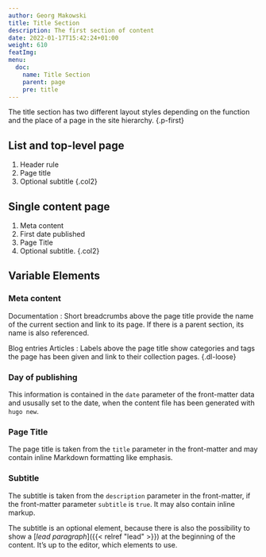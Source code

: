 ```yaml
---
author: Georg Makowski
title: Title Section
description: The first section of content 
date: 2022-01-17T15:42:24+01:00 
weight: 610
featImg:
menu:
  doc:
    name: Title Section
    parent: page
    pre: title
---
```


The title section has two different layout styles depending on the function and the place of a page in the site hierarchy.
{.p-first} <!--more-->

## List and top-level page

1. Header rule
2. Page title
3. Optional subtitle
{.col2}

## Single content page

1. Meta content
2. First date published
3. Page Title
4. Optional subtitle.
{.col2}

## Variable Elements

### Meta content

Documentation
: Short breadcrumbs above the page title provide the name of the current section and link to its page. If there is a parent section, its name is also referenced.

Blog entries
Articles
: Labels above the page title show categories and tags the page has been given and link to their collection pages.
{.dl-loose}

### Day of publishing
This information is contained in the `date` parameter of the front-matter data and ususally set to the date, when the content file has been generated with `hugo new`.

### Page Title
The page title is taken from the `title` parameter in the front-matter and may contain inline Markdown formatting like emphasis.

### Subtitle
The subtitle is taken from the `description` parameter in the front-matter, if the front-matter parameter `subtitle` is `true`. It may also contain inline markup.

The subtitle is an optional element, because there is also the possibility to show a [_lead paragraph_]({{< relref "lead" >}}) at the beginning of the content. It’s up to the editor, which elements to use.
